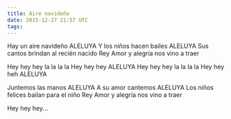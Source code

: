 ```yaml
---
title: Aire navideño
date: 2015-12-27 21:57 UTC
tags:
---
```


Hay un aire navideño ALELUYA
Y los niños hacen bailes ALELUYA
Sus cantos brindan al recién nacido Rey
Amor y alegría nos vino a traer

Hey hey hey la la la la
Hey hey hey ALELUYA
Hey hey hey la la la la
Hey hey heh ALELUYA

Juntemos las manos ALELUYA
A su amor cantemos ALELUYA
Los niños felices bailan para el niño Rey
Amor y alegría nos vino a traer

Hey hey hey... 

